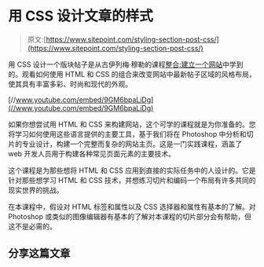 # 用 CSS 设计文章的样式

> 原文:[https://www.sitepoint.com/styling-section-post-css/](https://www.sitepoint.com/styling-section-post-css/)

用 CSS 设计一个版块帖子是从古伊列梅·穆勒的课程[整合:建立一个网站](https://learnable.com/courses/putting-it-together-building-a-website-2878/)中学到的。观看如何使用 HTML 和 CSS 的组合来改变网站中最新帖子区域的风格布局，使其具有丰富多彩、时尚和现代的外观。

[//www.youtube.com/embed/9GM6bpaLiDg](//www.youtube.com/embed/9GM6bpaLiDg)

如果你想尝试用 HTML 和 CSS 来构建网站，这个可学的课程就是为你准备的。您将学习如何使用这些语言提供的主要工具，基于我们将在 Photoshop 中分析和切片的专业设计，构建一个完整而复杂的网站主页。这是一门实践课程，涵盖了 web 开发人员用于构建各种常见页面元素的主要技术。

这个课程是为那些想将 HTML 和 CSS 应用到直接的实际任务中的人设计的。它是针对那些想学习 HTML 和 CSS 技术，并想练习切片和编码一个布局有许多共同的现实世界的挑战。

在本课程中，假设对 HTML 标签和属性以及 CSS 选择器和属性有基本的了解。对 Photoshop 或类似的图像编辑器有基本的了解对本课程的切片部分会有帮助，但这不是必需的。

## 分享这篇文章